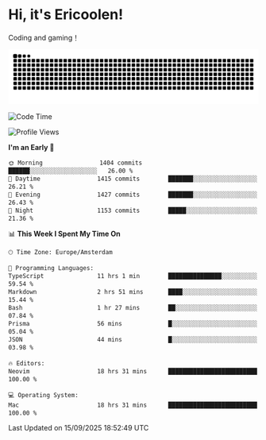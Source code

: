 # Hi, it's Ericoolen!
Coding and gaming！

<picture>
  <source media="(prefers-color-scheme: dark)" srcset="https://raw.githubusercontent.com/Eric-Song-Nop/Eric-Song-Nop/output/github-contribution-grid-snake-dark.svg">
  <source media="(prefers-color-scheme: light)" srcset="https://raw.githubusercontent.com/Eric-Song-Nop/Eric-Song-Nop/output/github-contribution-grid-snake.svg">
  <img alt="github contribution grid snake animation" src="https://raw.githubusercontent.com/Eric-Song-Nop/Eric-Song-Nop/output/github-contribution-grid-snake.svg">
</picture>

<!--START_SECTION:waka-->
![Code Time](http://img.shields.io/badge/Code%20Time-1%2C909%20hrs%2050%20mins-blue)

![Profile Views](http://img.shields.io/badge/Profile%20Views-0-blue)

**I'm an Early 🐤** 

```text
🌞 Morning                1404 commits        ██████░░░░░░░░░░░░░░░░░░░   26.00 % 
🌆 Daytime                1415 commits        ███████░░░░░░░░░░░░░░░░░░   26.21 % 
🌃 Evening                1427 commits        ███████░░░░░░░░░░░░░░░░░░   26.43 % 
🌙 Night                  1153 commits        █████░░░░░░░░░░░░░░░░░░░░   21.36 % 
```


📊 **This Week I Spent My Time On** 

```text
🕑︎ Time Zone: Europe/Amsterdam

💬 Programming Languages: 
TypeScript               11 hrs 1 min        ███████████████░░░░░░░░░░   59.54 % 
Markdown                 2 hrs 51 mins       ████░░░░░░░░░░░░░░░░░░░░░   15.44 % 
Bash                     1 hr 27 mins        ██░░░░░░░░░░░░░░░░░░░░░░░   07.84 % 
Prisma                   56 mins             █░░░░░░░░░░░░░░░░░░░░░░░░   05.04 % 
JSON                     44 mins             █░░░░░░░░░░░░░░░░░░░░░░░░   03.98 % 

🔥 Editors: 
Neovim                   18 hrs 31 mins      █████████████████████████   100.00 % 

💻 Operating System: 
Mac                      18 hrs 31 mins      █████████████████████████   100.00 % 
```


 Last Updated on 15/09/2025 18:52:49 UTC
<!--END_SECTION:waka-->
